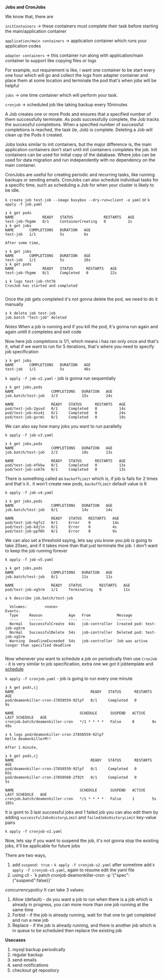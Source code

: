**Jobs and CronJobs**

We know that, there are

`initContainers` -> these containers must complete their task before starting the main/application container

`application/main containers` -> application container which runs your application codes

`adapter containers` -> this container run along with application/main container to support like copying files or logs

For example, out requirement is like, i want one container to be start every one hour which will go and collect the logs from adapter container and place them at some location and terminate the pod that's when jobs will be helpful

`jobs` -> one time container which will perform your task.

`cronjob` -> scheduled job like taking backup every 10minutes 


A Job creates one or more Pods and ensures that a specified number of them successfully terminate. As pods successfully complete, the Job tracks the successful completions. When a specified number of successful completions is reached, the task (ie, Job) is complete. Deleting a Job will clean up the Pods it created.

Jobs looks similar to init containers, but the major difference is, the main application containers don't start until init containers completes the job. Init containers can be used for initial copy of the database. Where jobs can be used for data migration and run independently with no dependency on the main container.

CronJobs are useful for creating periodic and recurring tasks, like running backups or sending emails. CronJobs can also schedule individual tasks for a specific time, such as scheduling a Job for when your cluster is likely to be idle.

`k create job test-job --image busybox --dry-run=client -o yaml` or `k apply -f job.yaml`


```
❯ k get pods
NAME             READY   STATUS              RESTARTS   AGE
test-job-fkgmm   0/1     ContainerCreating   0          2s
❯ k get jobs
NAME       COMPLETIONS   DURATION   AGE
test-job   1/1           5s         6s

After some time,

❯ k get jobs
NAME       COMPLETIONS   DURATION   AGE
test-job   1/1           5s         20s
❯ k get pods
NAME             READY   STATUS      RESTARTS   AGE
test-job-fkgmm   0/1     Completed   0          22s

❯ k logs test-job-rht76
CronJob has started and completed


```

Once the job gets completed it's not gonna delete the pod, we need to do it manually

```
❯ k delete job test-job
job.batch "test-job" deleted
```

*Notes*
When a job is running and if you kill the pod, it's gonna run again and again untill it completes and exit code

Now here job completions is 1/1, which means i has ran only once and that's it, what if we want to run for 5 iterations, that's where you need to specify job specification
```
❯ k get jobs
NAME       COMPLETIONS   DURATION   AGE
test-job   1/1           5s         46s
```
`k apply -f job-v2.yaml` - job is gonna run sequentially 

```
❯ k get jobs,pods
NAME                 COMPLETIONS   DURATION   AGE
job.batch/test-job   3/3           15s        24s

NAME                 READY   STATUS      RESTARTS   AGE
pod/test-job-2gsxd   0/1     Completed   0          14s
pod/test-job-4vz4j   0/1     Completed   0          24s
pod/test-job-gxrmc   0/1     Completed   0          19s

```

We can also say how many jobs you want to run parallelly

`k apply -f job-v3.yaml`

```
❯ k get jobs,pods
NAME                 COMPLETIONS   DURATION   AGE
job.batch/test-job   2/2           10s        13s

NAME                 READY   STATUS      RESTARTS   AGE
pod/test-job-4fkkw   0/1     Completed   0          13s
pod/test-job-sxk7m   0/1     Completed   0          13s

```

There is something called as `backoffLimit` which is, if job is fails for 2 times and that's it.. it won't create new pods, `backoffLimit` default value is 6

`k apply -f job-v4.yaml`

```
❯ k get jobs,pods
NAME                 COMPLETIONS   DURATION   AGE
job.batch/test-job   0/1           14s        14s

NAME                 READY   STATUS   RESTARTS   AGE
pod/test-job-hgfs2   0/1     Error    0          14s
pod/test-job-kdjln   0/1     Error    0          4s
pod/test-job-ppf6h   0/1     Error    0          9s
```

We can also set a threshold saying, lets say you know you job is going to take 20sec, and if it takes more than that just terminate the job. I don't want to keep the job running forever

`k apply -f job-v5.yaml`

```
❯ k get jobs,pods
NAME                 COMPLETIONS   DURATION   AGE
job.batch/test-job   0/1           11s        11s

NAME                 READY   STATUS        RESTARTS   AGE
pod/test-job-xg5rm   1/1     Terminating   0          11s

❯ k describe job.batch/test-job

  Volumes:        <none>
Events:
  Type     Reason            Age   From            Message
  ----     ------            ----  ----            -------
  Normal   SuccessfulCreate  64s   job-controller  Created pod: test-job-xg5rm
  Normal   SuccessfulDelete  54s   job-controller  Deleted pod: test-job-xg5rm
  Warning  DeadlineExceeded  54s   job-controller  Job was active longer than specified deadline


```


Now whenever you want to schedule a job on periodically then use `CronJob` - it is very similar to job specification, extra one we got it jobtemplate and [schedule](https://en.wikipedia.org/wiki/Cron#:~:text=%23%20*%20*%20*%20*%20*%20%3Ccommand%20to%20execute%3E)

`k apply -f cronjob.yaml` - job is going to run every one minute

```
❯ k get pods,cj
NAME                                   READY   STATUS      RESTARTS   AGE
pod/deamonkiller-cron-27850559-92lpf   0/1     Completed   0          9s

NAME                              SCHEDULE      SUSPEND   ACTIVE   LAST SCHEDULE   AGE
cronjob.batch/deamonkiller-cron   */1 * * * *   False     0        9s              49s

❯ k logs pod/deamonkiller-cron-27850559-92lpf
Hello deamonkillerM!!

After 1 minute,

❯ k get pods,cj
NAME                                   READY   STATUS      RESTARTS   AGE
pod/deamonkiller-cron-27850559-92lpf   0/1     Completed   0          65s
pod/deamonkiller-cron-27850560-2f92t   0/1     Completed   0          5s

NAME                              SCHEDULE      SUSPEND   ACTIVE   LAST SCHEDULE   AGE
cronjob.batch/deamonkiller-cron   */1 * * * *   False     1        5s              105s

```
It is goint to 3 last successful jobs and 1 failed job you can also edit them by adding `successfulJobsHistoryLimit` and `failedJobsHistoryLimit` key-value pairs

`k apply -f cronjob-v2.yaml`

Now, lets say if you want to suspend the job, it's not gonna stop the existing jobs, it'll be applicable for future jobs

There are two ways,
  1. add `suspend: true`  - `k apply -f cronjob-v2.yaml` after sometime add `k apply -f cronjob-v3.yaml`, again to resume edit the yaml file 
  2. using cli - `k patch cronjob deamonkiller-cron -p '{"spec":{"suspend":false}}'



*concurrencypolicy*
It can take 3 values:
  1.  Allow (default) - do you want a job to run when there is a job which is already in progress, you can more more than one job running at the same time
  2.  Forbid - if the job is already running, wait for that one to get completed and run a new job
  3.  Replace - if the job is already running, and there is another job which is in queue to be scheduled then replace the existing job

**Usecases**
1.  mysql backup periodically
2.  regular backup
3.  send emails
4.  send notifications
5.  checkout git repository